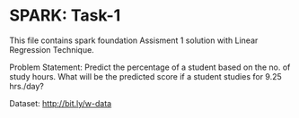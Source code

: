 # SPARK: Task-1
This file contains spark foundation Assisment 1 solution with Linear Regression Technique.

Problem Statement: Predict the percentage of a student based on the no. of study hours. What will be the predicted score if a student studies for 9.25 hrs./day?

Dataset: http://bit.ly/w-data
